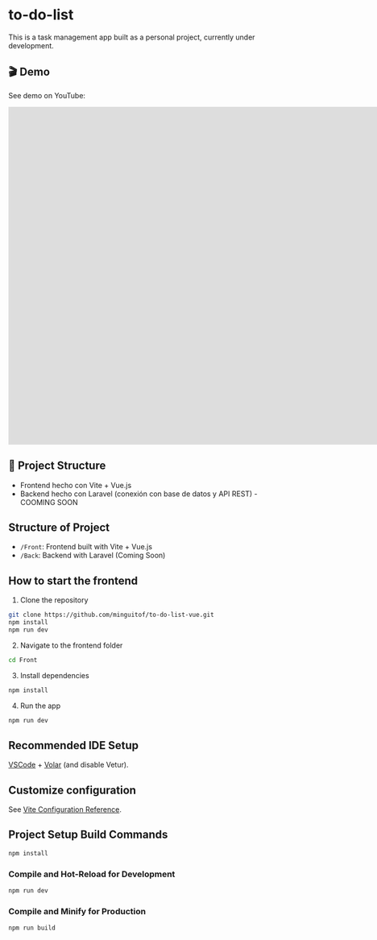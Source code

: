 # to-do-list

This is a task management app built as a personal project, currently under development.

## 🎬 Demo

See demo on YouTube:
<iframe width="1725" height="671" src="https://www.youtube.com/embed/au6BE3rt-v4" title="Demo | To-Do-List in Vue Js" frameborder="0" allow="accelerometer; autoplay; clipboard-write; encrypted-media; gyroscope; picture-in-picture; web-share" referrerpolicy="strict-origin-when-cross-origin" allowfullscreen></iframe>

## 🚧 Project Structure

- Frontend hecho con Vite + Vue.js
- Backend hecho con Laravel (conexión con base de datos y API REST) - COOMING SOON

## Structure of Project

- `/Front`: Frontend built with Vite + Vue.js
- `/Back`: Backend with Laravel (Coming Soon)

## How to start the frontend

1. Clone the repository

```bash
git clone https://github.com/minguitof/to-do-list-vue.git
npm install
npm run dev
```

2. Navigate to the frontend folder

```bash
cd Front
```

3. Install dependencies

```bash
npm install
```

4. Run the app

```bash
npm run dev
```

## Recommended IDE Setup

[VSCode](https://code.visualstudio.com/) + [Volar](https://marketplace.visualstudio.com/items?itemName=Vue.volar) (and disable Vetur).

## Customize configuration

See [Vite Configuration Reference](https://vite.dev/config/).

## Project Setup Build Commands

```sh
npm install
```

### Compile and Hot-Reload for Development

```sh
npm run dev
```

### Compile and Minify for Production

```sh
npm run build
```
